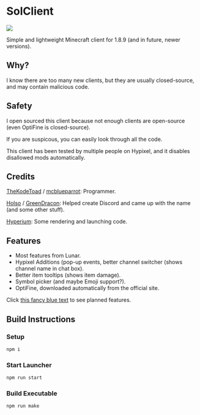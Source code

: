 # SolClient

<a href="https://discord.gg/QFDGDhcFqu"><img src="https://img.shields.io/discord/886561982872977408?labelColor=5662F6&color=36393F&label=Discord&logo=discord&logoColor=white&style=flat-square"/></a>

Simple and lightweight Minecraft client for 1.8.9 (and in future, newer versions).

## Why?
I know there are too many new clients, but they are usually closed-source, and may contain malicious code.

## Safety
I open sourced this client because not enough clients are open-source (even OptiFine is closed-source).

If you are suspicous, you can easily look through all the code.

This client has been tested by multiple people on Hypixel, and it disables disallowed mods automatically.

## Credits
[TheKodeToad](https://github.com/TheKodeToad) / [mcblueparrot](https://mine.ly/mcblueparrot.1): Programmer.

[Holso](https://github.com/Holso) / [GreenDracon](https://mine.ly/IceDracon.1): Helped create Discord and came up with the name (and some other stuff).

[Hyperium](https://github.com/HyperiumClient/Hyperium): Some rendering and launching code.

## Features
- Most features from Lunar.
- Hypixel Additions (pop-up events, better channel switcher (shows channel name in chat box).
- Better item tooltips (shows item damage).
- Symbol picker (and maybe Emoji support?).
- OptiFine, downloaded automatically from the official site.

Click [this fancy blue text](https://github.com/TheKodeToad/SolClient/projects/1) to see planned features.

## Build Instructions

### Setup
```sh
npm i
```

### Start Launcher
```sh
npm run start
```

### Build Executable
```sh
npm run make
```
